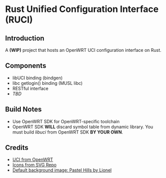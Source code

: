 # Rust Unified Configuration Interface (RUCI) 
## Introduction
A **(WIP)** project that hosts an OpenWRT UCI configuration interface on Rust.  
## Components
+ libUCI binding (bindgen)  
+ libc getlogin() binding (MUSL libc)
+ RESTful interface
+ *TBD*
## Build Notes
+ Use OpenWRT SDK for OpenWRT-specific toolchain
+ OpenWRT SDK **WILL** discard symbol table from dynamic library. You must build *libuci* from OpenWRT SDK **BY YOUR OWN**. 
## Credits
+ [UCI from OpenWRT](https://git.openwrt.org/?p=project/uci.git)
+ [Icons from SVG Repo](https://www.svgrepo.com)
+ [Default background image: Pastel Hills by Lionel](https://store.kde.org/p/1031414)
